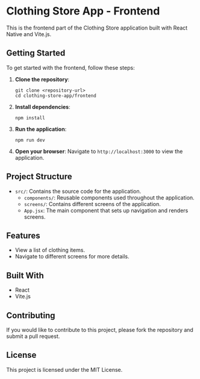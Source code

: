 # Clothing Store App - Frontend

This is the frontend part of the Clothing Store application built with React Native and Vite.js.

## Getting Started

To get started with the frontend, follow these steps:

1. **Clone the repository**:
   ```
   git clone <repository-url>
   cd clothing-store-app/frontend
   ```

2. **Install dependencies**:
   ```
   npm install
   ```

3. **Run the application**:
   ```
   npm run dev
   ```

4. **Open your browser**:
   Navigate to `http://localhost:3000` to view the application.

## Project Structure

- `src/`: Contains the source code for the application.
  - `components/`: Reusable components used throughout the application.
  - `screens/`: Contains different screens of the application.
  - `App.jsx`: The main component that sets up navigation and renders screens.

## Features

- View a list of clothing items.
- Navigate to different screens for more details.

## Built With

- React
- Vite.js

## Contributing

If you would like to contribute to this project, please fork the repository and submit a pull request.

## License

This project is licensed under the MIT License.